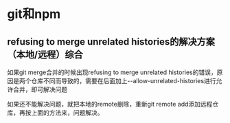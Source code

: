 # git和npm


## refusing to merge unrelated histories的解决方案（本地/远程）综合


如果git merge合并的时候出现refusing to merge unrelated histories的错误，原因是两个仓库不同而导致的，需要在后面加上--allow-unrelated-histories进行允许合并，即可解决问题<br>

如果还不能解决问题，就把本地的remote删除，重新git remote add添加远程仓库，再按上面的方法来，问题解决。